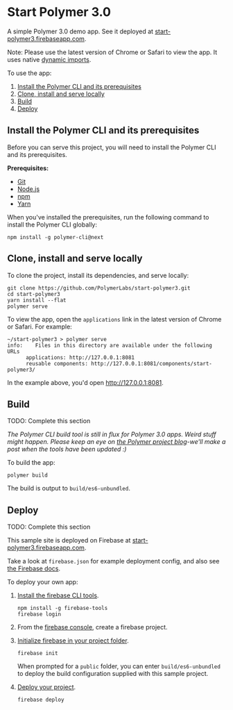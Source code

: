 # Start Polymer 3.0 

A simple Polymer 3.0 demo app. See it deployed at [start-polymer3.firebaseapp.com](https://start-polymer3.firebaseapp.com).

Note: Please use the latest version of Chrome or Safari to view the app. It uses native [dynamic imports](https://developers.google.com/web/updates/2017/11/dynamic-import).

To use the app:

  1. [Install the Polymer CLI and its prerequisites](#install)
  2. [Clone, install and serve locally](#clone)
  3. [Build](#build)
  4. [Deploy](#deploy)

<a name="install"></a>

## Install the Polymer CLI and its prerequisites

Before you can serve this project, you will need to install the Polymer CLI
and its prerequisites.

**Prerequisites:**

* [Git](https://git-scm.com/download/)
* [Node.js](https://nodejs.org/en/)
* [npm](https://www.npmjs.com/)
* [Yarn](https://yarnpkg.com/en/)

When you've installed the prerequisites, run the following command to install the Polymer CLI globally:

```
npm install -g polymer-cli@next
```

<a name="clone"></a>

## Clone, install and serve locally 

To clone the project, install its dependencies, and serve locally:

```
git clone https://github.com/PolymerLabs/start-polymer3.git
cd start-polymer3
yarn install --flat
polymer serve
```

To view the app, open the `applications` link in the latest version of Chrome or Safari. For example:

```
~/start-polymer3 > polymer serve
info:    Files in this directory are available under the following URLs
      applications: http://127.0.0.1:8081
      reusable components: http://127.0.0.1:8081/components/start-polymer3/
```

In the example above, you'd open http://127.0.0.1:8081.

## Build

TODO: Complete this section

_The Polymer CLI build tool is still in flux for Polymer 3.0 apps. Weird stuff might happen. Please keep an eye on [the Polymer project blog](https://www.polymer-project.org/blog/)-we'll make a post when the tools have been updated :)_

To build the app: 

```
polymer build
```

The build is output to `build/es6-unbundled`. 

## Deploy

TODO: Complete this section

This sample site is deployed on Firebase at [start-polymer3.firebaseapp.com](https://start-polymer3.firebaseapp.com). 

Take a look at `firebase.json` for example deployment config, and also see [the Firebase docs](https://firebase.google.com/docs/hosting/deploying).

To deploy your own app:

1.  [Install the firebase CLI tools](https://firebase.google.com/docs/cli/).

    ```
    npm install -g firebase-tools
    firebase login
    ```

2.  From the [firebase console](https://console.firebase.google.com/), create a firebase project.

3.  [Initialize firebase in your project folder](https://firebase.google.com/docs/cli/#initializing_a_project_directory). 

    ```
    firebase init
    ```

    When prompted for a `public` folder, you can enter `build/es6-unbundled` to deploy the build configuration supplied with this sample project.

4.  [Deploy your project](https://firebase.google.com/docs/cli/#deployment).

    ```
    firebase deploy
    ```
